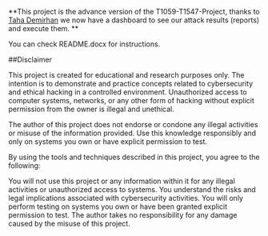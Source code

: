 **This project is the advance version of the T1059-T1547-Project, thanks to [Taha Demirhan](https://github.com/tahademirhan) we now have a dashboard to see our attack results (reports) and execute them. **

You can check README.docx for instructions.

##Disclaimer

This project is created for educational and research purposes only. The intention is to demonstrate and practice concepts related to cybersecurity and ethical hacking in a controlled environment. Unauthorized access to computer systems, networks, or any other form of hacking without explicit permission from the owner is illegal and unethical.

The author of this project does not endorse or condone any illegal activities or misuse of the information provided. Use this knowledge responsibly and only on systems you own or have explicit permission to test.

By using the tools and techniques described in this project, you agree to the following:

You will not use this project or any information within it for any illegal activities or unauthorized access to systems.
You understand the risks and legal implications associated with cybersecurity activities.
You will only perform testing on systems you own or have been granted explicit permission to test.
The author takes no responsibility for any damage caused by the misuse of this project.


